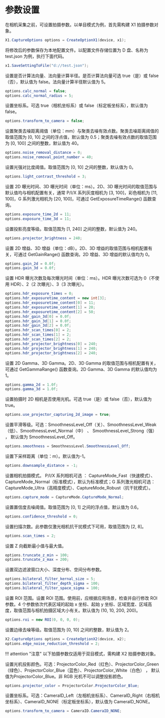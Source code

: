 # 参数设置

在相机采集之前，可设置拍摄参数。以单目模式为例，首先需构建 X1 拍摄参数对象。

```cs
X1.CaptureOptions options = CreateOptionX1(device, x1);
```

将修改后的参数保存为本地配置文件。以配置文件存储位置为 D 盘、名称为 test.json 为例，执行下面代码。

```cs
x1.SaveSettingToFile("d://test.json");
```

设置是否计算法向量、法向量计算半径。是否计算法向量可选 true（是）或 false（否），默认值为 false。法向量计算半径默认值为 5。

```cs
options.calc_normal = false;
options.calc_normal_radius = 5;
```

设置坐标系。可选 true（相机坐标系）或 false（标定板坐标系），默认值为 false。

```cs
options.transform_to_camera = false;
```

设置聚类去噪距离阈值（单位：mm）与聚类去噪有效点数。聚类去噪距离阈值的取值范围为 [0, 10] 之间的浮点值，默认值为 0.5；聚类去噪有效点数的取值范围为 [0, 100] 之间的整数，默认值为 40。

```cs
options.noise_removal_distance = 0;
options.noise_removal_point_number = 40;
```

设置光强对比度阈值。取值范围为 [0, 10] 之间的整数，默认值为 0。

```cs
options.light_contrast_threshold = 3;
```

设置 2D 曝光时间、3D 曝光时间（单位：ms）。2D、3D 曝光时间的取值范围与默认值均与相机配置有关，通常 P/I/X 系列灰度相机为 [3, 100]，彩色相机为 [11, 100]，G 系列激光相机为 [20, 100]，可通过 GetExposureTimeRange() 函数查询。

```cs
options.exposure_time_2d = 11;
options.exposure_time_3d = 11;
```

设置投影亮度等级。取值范围为 [1, 240] 之间的整数，默认值为 240。

```cs
options.projector_brightness = 240;
```

设置 2D 增益、3D 增益（单位：dB）。2D、3D 增益的取值范围与相机配置有关，可通过 GetGainRange() 函数查询。2D 增益、3D 增益的默认值均为 0。

```cs
options.gain_2d = 0.0f;
options.gain_3d = 0.0f;
```

设置 HDR 曝光次数及每次曝光时间（单位：ms）。HDR 曝光次数可选为 0（不使用 HDR）、2（2 次曝光）、3（3 次曝光）。

```cs
options.hdr_exposure_times = 0;
options.hdr_exposuretime_content = new int[3];
options.hdr_exposuretime_content[0] = 11;
options.hdr_exposuretime_content[1] = 20;
options.hdr_exposuretime_content[2] = 50;
options.hdr_gain_3d[0] = 0.0f;
options.hdr_gain_3d[1] = 0.0f;
options.hdr_gain_3d[2] = 0.0f;
options.hdr_scan_times[0] = 2;
options.hdr_scan_times[1] = 2;
options.hdr_scan_times[2] = 2;
options.hdr_projector_brightness[0] = 240;
options.hdr_projector_brightness[1] = 240;
options.hdr_projector_brightness[2] = 240;
```

设置 2D Gamma、3D Gamma。2D、3D Gamma 的取值范围与相机配置有关，可通过 GetGammaRange() 函数查询。2D Gamma、3D Gamma 的默认值均为 1。

```cs
options.gamma_2d = 1.0f;
options.gamma_3d = 1.0f;
```

设置拍摄时 2D 相机是否使用光机。可选 true（是）或 false（否），默认值为 true。

```cs
options.use_projector_capturing_2d_image = true;
```

设置平滑等级。可选：SmoothnessLevel_Off（关）、SmoothnessLevel_Weak（低）、SmoothnessLevel_Normal（中） 、 SmoothnessLevel_Strong（强） ， 默认值为 SmoothnessLevel_Off。

```cs
options.smoothness = SmoothnessLevel.SmoothnessLevel_Off;
```

设置下采样距离（单位：m）。默认值为-1。

```cs
options.downsample_distance = -1;
```

设置相机拍摄模式。 P/I/X 系列相机可选 ： CaptureMode_Fast（快速模式）、CaptureMode_Normal（标准模式），默认为标准模式；G 系列激光相机可选：CaptureMode_Ultra（高精度模式）、CaptureMode_Robust（抗干扰模式）。

```cs
options.capture_mode = CaptureMode.CaptureMode_Normal;
```

设置置信度去噪阈值。取值范围为 [0, 1] 之间的浮点值，默认值为 0.6。

```cs
options.confidence_threshold = 0;
```

设置扫描次数。此参数仅激光相机抗干扰模式下可用，取值范围为 [2, 8]。

```cs
options.scan_times = 2;
```

设置 Z 向截断最小值与最大值。

```cs
options.truncate_z_min = 100;
options.truncate_z_max = 200;
```

设置双边滤波窗口大小、深度分布、空间分布参数。

```cs
options.bilateral_filter_kernal_size = 5;
options.bilateral_filter_depth_sigma = 100;
options.bilateral_filter_space_sigma = 100;
```

设置 ROI 范围。设置 ROI 范围。使用前，应根据应用场景，检查并自行修改 ROI 参数。4 个参数依次代表区域的起始 x 坐标、起始 y 坐标、区域宽度、区域高度，取值范围与相机拍摄区域大小有关。默认值为 (10, 10, 200, 200)。

```cs
options.roi = new ROI(0, 0, 0, 0);
```

设置边缘去噪等级。取值范围为 [0, 10] 之间的整数，默认值为 2。

```cs
X2.CaptureOptions options = CreateOptionX2(device, x2);
options.edge_noise_reduction_threshold = 2;
```

!!! attention "注意"
    以下拍摄参数仅适用于双目模式，需构建 X2 拍摄参数对象。

设置光机投影颜色。可选：ProjectorColor_Red（红色）、ProjectorColor_Green（绿色）、ProjectorColor_Blue（蓝色）、ProjectorColor_White（白色） ， 默认值为ProjectorColor_Blue。非 RGB 光机不可以调整投影颜色。

```cs
options.projector_color = ProjectorColor.ProjectorColor_Blue;
```

设置坐标系。可选：CameraID_Left（左相机坐标系）、CameraID_Right（右相机坐标系）、CameraID_NONE（标定板坐标系），默认值为 CameraID_NONE。

```cs
options.transform_to_camera = CameraID.CameraID_NONE;
```
